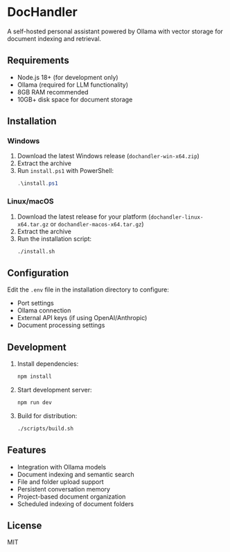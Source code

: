 # DocHandler

A self-hosted personal assistant powered by Ollama with vector storage for document indexing and retrieval.

## Requirements

- Node.js 18+ (for development only)
- Ollama (required for LLM functionality)
- 8GB RAM recommended
- 10GB+ disk space for document storage

## Installation

### Windows

1. Download the latest Windows release (`dochandler-win-x64.zip`)
2. Extract the archive
3. Run `install.ps1` with PowerShell:
   ```powershell
   .\install.ps1
   ```

### Linux/macOS

1. Download the latest release for your platform (`dochandler-linux-x64.tar.gz` or `dochandler-macos-x64.tar.gz`)
2. Extract the archive
3. Run the installation script:
   ```bash
   ./install.sh
   ```

## Configuration

Edit the `.env` file in the installation directory to configure:

- Port settings
- Ollama connection
- External API keys (if using OpenAI/Anthropic)
- Document processing settings

## Development

1. Install dependencies:
   ```bash
   npm install
   ```

2. Start development server:
   ```bash
   npm run dev
   ```

3. Build for distribution:
   ```bash
   ./scripts/build.sh
   ```

## Features

- Integration with Ollama models
- Document indexing and semantic search
- File and folder upload support
- Persistent conversation memory
- Project-based document organization
- Scheduled indexing of document folders

## License

MIT